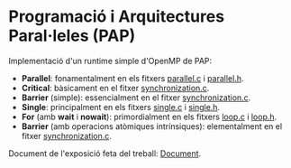 # Programació i Arquitectures Paral·leles (PAP)

Implementació d'un runtime simple d'OpenMP de PAP:
* __Parallel__: fonamentalment en els fitxers [parallel.c](https://github.com/RafelAlbert/miniOMP/blob/master/parallel.c) i [parallel.h](https://github.com/RafelAlbert/miniOMP/blob/master/parallel.h).
* __Critical__: bàsicament en el fitxer [synchronization.c](https://github.com/RafelAlbert/miniOMP/blob/master/synchronization.c).
* __Barrier__ (simple): essencialment en el fitxer [synchronization.c](https://github.com/RafelAlbert/miniOMP/blob/master/synchronization.c).
* __Single__: principalment en els fitxers [single.c](https://github.com/RafelAlbert/miniOMP/blob/master/single.c) i [single.h](https://github.com/RafelAlbert/miniOMP/blob/master/single.h).
* __For__ (amb __wait__ i __nowait__): primordialment en els fitxers [loop.c](https://github.com/RafelAlbert/miniOMP/blob/master/loop.c) i [loop.h](https://github.com/RafelAlbert/miniOMP/blob/master/loop.h).
* __Barrier__ (amb operacions atòmiques intrínsiques): elementalment en el fitxer [synchronization.c](https://github.com/RafelAlbert/miniOMP/blob/master/synchronization.c).

Document de l'exposició feta del treball: [Document](https://github.com/RafelAlbert/miniOMP/blob/master/expo.pdf).
